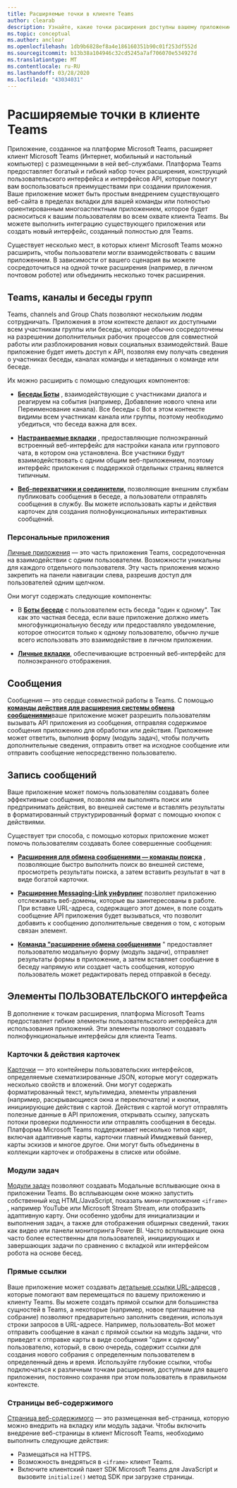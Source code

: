 ```yaml
---
title: Расширяемые точки в клиенте Teams
author: clearab
description: Узнайте, какие точки расширения доступны вашему приложению в клиенте Microsoft Teams.
ms.topic: conceptual
ms.author: anclear
ms.openlocfilehash: 1db9b6828ef8a4e186160351b90c01f253df552d
ms.sourcegitcommit: b13b38a104946c32cd5245a7af706070e534927d
ms.translationtype: MT
ms.contentlocale: ru-RU
ms.lasthandoff: 03/28/2020
ms.locfileid: "43034031"
---
```

# <a name="extensible-points-in-the-teams-client"></a>Расширяемые точки в клиенте Teams

Приложение, созданное на платформе Microsoft Teams, расширяет клиент Microsoft Teams (Интернет, мобильный и настольный компьютер) с размещенными в ней веб-службами. Платформа Teams предоставляет богатый и гибкий набор точек расширения, конструкций пользовательского интерфейса и интерфейсов API, которые помогут вам воспользоваться преимуществами при создании приложения. Ваше приложение может быть простым внедрением существующего веб-сайта в пределах вкладки для вашей команды или полностью ориентированным многоаспектным приложением, которое будет расноситься к вашим пользователям во всем охвате клиента Teams. Вы можете выполнить интеграцию существующего приложения или создать новый интерфейс, созданный полностью для Teams.

Существует несколько мест, в которых клиент Microsoft Teams можно расширить, чтобы пользователи могли взаимодействовать с вашим приложением. В зависимости от вашего сценария вы можете сосредоточиться на одной точке расширения (например, в личном почтовом роботе) или объединить несколько точек расширения.

## <a name="teams-channels-and-group-chats"></a>Teams, каналы и беседы групп

Teams, channels and Group Chats позволяют нескольким людям сотрудничать. Приложения в этом контексте делают их доступными всем участникам группы или беседы, которые обычно сосредоточены на разрешении дополнительных рабочих процессов для совместной работы или разблокирования новых социальных взаимодействий. Ваше приложение будет иметь доступ к API, позволяя ему получать сведения о участниках беседы, каналах команды и метаданных о команде или беседе.

Их можно расширить с помощью следующих компонентов:

* [**Беседы Боты**](~/bots/what-are-bots.md) , взаимодействующие с участниками диалога и реагируем на события (например, Добавление нового члена или Переименование канала). Все беседы с Bot в этом контексте видимы всем участникам канала или группы, поэтому необходимо убедиться, что беседа важна для всех.

* [**Настраиваемые вкладки**](~/tabs/what-are-tabs.md) , предоставляющие полноэкранный встроенный веб-интерфейс для настройки канала или группового чата, в котором она установлена. Все участники будут взаимодействовать с одним общим веб-приложением, поэтому интерфейс приложения с поддержкой отдельных страниц является типичным.

* [**Веб-перехватчики и соединители,**](~/webhooks-and-connectors/what-are-webhooks-and-connectors.md) позволяющие внешним службам публиковать сообщения в беседе, а пользователи отправлять сообщения в службу. Вы можете использовать карты и действия карточек для создания полнофункциональных интерактивных сообщений.

### <a name="personal-apps"></a>Персональные приложения

[Личные приложения](~/concepts/design/personal-apps.md) — это часть приложения Teams, сосредоточенная на взаимодействии с одним пользователем. Возможности уникальны для каждого отдельного пользователя. Эту часть приложения можно закрепить на панели навигации слева, разрешив доступ для пользователей одним щелчком.

Они могут содержать следующие компоненты:

* В [**Боты беседе**](~/bots/what-are-bots.md) с пользователем есть беседа "один к одному". Так как это частная беседа, если ваше приложение должно иметь многофункциональную беседу или предоставляло уведомление, которое относится только к одному пользователю, обычно лучше всего использовать это взаимодействие в личном приложении.

* [**Личные вкладки**](~/tabs/what-are-tabs.md), обеспечивающие встроенный веб-интерфейс для полноэкранного отображения.

## <a name="messages"></a>Сообщения

Сообщения — это сердце совместной работы в Teams. С помощью [**команды действия для расширения системы обмена сообщениями**](~/messaging-extensions/what-are-messaging-extensions.md)ваше приложение может разрешить пользователям вызывать API приложения из сообщения, отправляя содержимое сообщения приложению для обработки или действия. Приложение может ответить, выполнив форму (модуль задач), чтобы получить дополнительные сведения, отправить ответ на исходное сообщение или отправить сообщение непосредственно пользователю.

## <a name="writing-messages"></a>Запись сообщений

Ваше приложение может помочь пользователям создавать более эффективные сообщения, позволяя им выполнять поиск или предпринимать действия, во внешней системе и вставлять результаты в форматированный структурированный формат с помощью кнопок с действиями.

Существует три способа, с помощью которых приложение может помочь пользователям создавать более совершенные сообщения:

* [**Расширения для обмена сообщениями — команды поиска**](~/messaging-extensions/what-are-messaging-extensions.md) , позволяющие быстро выполнить поиск во внешней системе, просмотреть результаты поиска, а затем вставить результат в чат в виде богатой карточки.

* [**Расширение Messaging-Link унфурлинг**](~/messaging-extensions/what-are-messaging-extensions.md) позволяет приложению отслеживать веб-домены, которые вы заинтересованы в работе. При вставке URL-адреса, содержащего этот домен, в поле создать сообщение API приложения будет вызываться, что позволит добавить к сообщению дополнительные сведения о том, с которым связан элемент.

* [**Команда "расширение обмена сообщениями**](~/messaging-extensions/what-are-messaging-extensions.md) " предоставляет пользователю модальную форму (модуль задачи), отправляет результаты формы в приложение, а затем вставляет сообщение в беседу напрямую или создает часть сообщения, которую пользователь может редактировать перед отправкой в беседу.

## <a name="user-interface-ui-elements"></a>Элементы ПОЛЬЗОВАТЕЛЬСКОГО интерфейса

В дополнение к точкам расширения, платформа Microsoft Teams предоставляет гибкие элементы пользовательского интерфейса для использования приложений. Эти элементы позволяют создавать полнофункциональные интерфейсы для клиента Teams.

### <a name="cards--card-actions"></a>Карточки & действия карточек

[Карточки](~/task-modules-and-cards/what-are-cards.md) — это контейнеры пользовательских интерфейсов, определяемые схематизированные JSON, которые могут содержать несколько свойств и вложений. Они могут содержать форматированный текст, мультимедиа, элементы управления (например, раскрывающиеся окна и переключатели) и кнопки, инициирующие действия с картой. Действия с картой могут отправлять полезные данные в API приложения, открывать ссылку, запускать потоки проверки подлинности или отправлять сообщения в беседы. Платформа Microsoft Teams поддерживает несколько типов карт, включая адаптивные карты, карточки главный Имиджевый баннер, карты эскизов и многое другое. Они могут быть объединены в коллекции карточек и отображены в списке или обойме.

### <a name="task-modules"></a>Модули задач

[Модули задач](~/task-modules-and-cards/what-are-task-modules.md) позволяют создавать Модальные всплывающие окна в приложении Teams. Во всплывающем окне можно запустить собственный код HTML/JavaScript, показать мини-приложение `<iframe>` , например YouTube или Microsoft Stream Stream, или отобразить адаптивную карту. Они особенно удобны для инициализации и выполнения задач, а также для отображения обширных сведений, таких как видео или панели мониторинга Power BI. Часто всплывающие окна часто более естественны для пользователей, инициирующих и завершающих задачи по сравнению с вкладкой или интерфейсом робота на основе бесед.

### <a name="deep-links"></a>Прямые ссылки

Ваше приложение может создавать [детальные ссылки URL-адресов](~/concepts/build-and-test/deep-links.md) , которые помогают вам перемещаться по вашему приложению и клиенту Teams. Вы можете создать прямой ссылки для большинства сущностей в Teams, а некоторые (например, новое приглашение на собрание) позволяют предварительно заполнить сведения, используя строки запросов в URL-адресе. Например, пользователь-Bot может отправить сообщение в канал с прямой ссылки на модуль задачи, что приведет к отправке карты в виде сообщения "один к одному" пользователю, который, в свою очередь, содержит ссылки для создания нового собрания с определенным пользователем в определенный день и время. Используйте глубокие ссылки, чтобы подключаться к различным точкам расширения, доступным для вашего приложения, постоянно сохраняя при этом пользователь в правильном контексте.

### <a name="web-content-pages"></a>Страницы веб-содержимого

[Страница веб-содержимого](~/tabs/how-to/create-tab-pages/content-page.md) — это размещенная веб-страница, которую можно внедрить на вкладку или модуль задачи. Чтобы включить внедрение веб-страницы в клиент Microsoft Teams, необходимо выполнить следующие действия:

* Размещаться на HTTPS.
* Возможность внедряться в `<iframe>` клиент Teams.
* Включите клиентский пакет SDK Microsoft Teams для JavaScript и вызовите `initialize()` метод SDK при загрузке страницы.
